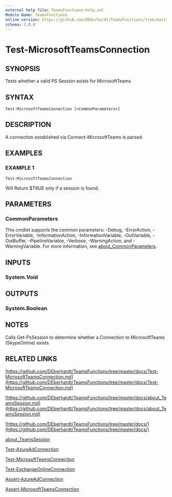 ```yaml
---
external help file: TeamsFunctions-help.xml
Module Name: TeamsFunctions
online version: https://github.com/DEberhardt/TeamsFunctions/tree/master/docs/Test-MicrosoftTeamsConnection.md
schema: 2.0.0
---
```


# Test-MicrosoftTeamsConnection

## SYNOPSIS
Tests whether a valid PS Session exists for MicrosoftTeams

## SYNTAX

```
Test-MicrosoftTeamsConnection [<CommonParameters>]
```

## DESCRIPTION
A connection established via Connect-MicrosoftTeams is parsed.

## EXAMPLES

### EXAMPLE 1
```
Test-MicrosoftTeamsConnection
```

Will Return $TRUE only if a session is found.

## PARAMETERS

### CommonParameters
This cmdlet supports the common parameters: -Debug, -ErrorAction, -ErrorVariable, -InformationAction, -InformationVariable, -OutVariable, -OutBuffer, -PipelineVariable, -Verbose, -WarningAction, and -WarningVariable. For more information, see [about_CommonParameters](http://go.microsoft.com/fwlink/?LinkID=113216).

## INPUTS

### System.Void
## OUTPUTS

### System.Boolean
## NOTES
Calls Get-PsSession to determine whether a Connection to MicrosoftTeams (SkypeOnline) exists

## RELATED LINKS

[https://github.com/DEberhardt/TeamsFunctions/tree/master/docs/Test-MicrosoftTeamsConnection.md](https://github.com/DEberhardt/TeamsFunctions/tree/master/docs/Test-MicrosoftTeamsConnection.md)

[https://github.com/DEberhardt/TeamsFunctions/tree/master/docs/about_TeamsSession.md](https://github.com/DEberhardt/TeamsFunctions/tree/master/docs/about_TeamsSession.md)

[https://github.com/DEberhardt/TeamsFunctions/tree/master/docs/](https://github.com/DEberhardt/TeamsFunctions/tree/master/docs/)

[about_TeamsSession]()

[Test-AzureAdConnection]()

[Test-MicrosoftTeamsConnection]()

[Test-ExchangeOnlineConnection]()

[Assert-AzureAdConnection]()

[Assert-MicrosoftTeamsConnection]()

